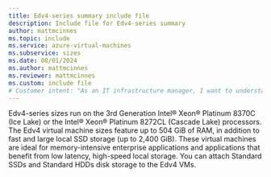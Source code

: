 ```yaml
---
title: Edv4-series summary include file
description: Include file for Edv4-series summary
author: mattmcinnes
ms.topic: include
ms.service: azure-virtual-machines
ms.subservice: sizes
ms.date: 08/01/2024
ms.author: mattmcinnes
ms.reviewer: mattmcinnes
ms.custom: include file
# Customer intent: "As an IT infrastructure manager, I want to understand the specifications of the Edv4-series virtual machines, so that I can determine their suitability for memory-intensive enterprise applications and high-speed storage needs."
---
```

Edv4-series sizes run on the 3rd Generation Intel® Xeon® Platinum 8370C (Ice Lake) or the Intel® Xeon® Platinum 8272CL (Cascade Lake) processors. The Edv4 virtual machine sizes feature up to 504 GiB of RAM, in addition to fast and large local SSD storage (up to 2,400 GiB). These virtual machines are ideal for memory-intensive enterprise applications and applications that benefit from low latency, high-speed local storage. You can attach Standard SSDs and Standard HDDs disk storage to the Edv4 VMs.
